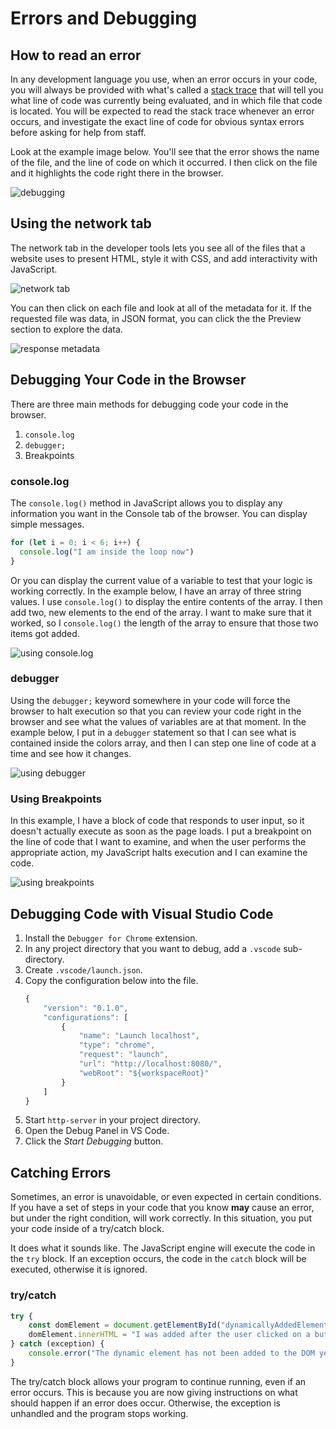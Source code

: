 # Errors and Debugging

## How to read an error

In any development language you use, when an error occurs in your code, you will always be provided with what's called a [stack trace](https://en.wikipedia.org/wiki/Stack_trace) that will tell you what line of code was currently being evaluated, and in which file that code is located. You will be expected to read the stack trace whenever an error occurs, and investigate the exact line of code for obvious syntax errors before asking for help from staff.

Look at the example image below. You'll see that the error shows the name of the file, and the line of code on which it occurred. I then click on the file and it highlights the code right there in the browser.

![debugging](./../../book-2-the-neophyte/chapters/images/EI5yqRpHMa.gif)

## Using the network tab

The network tab in the developer tools lets you see all of the files that a website uses to present HTML, style it with CSS, and add interactivity with JavaScript.

![network tab](./../../book-2-the-neophyte/chapters/images/V4gjom0YaS.gif)

You can then click on each file and look at all of the metadata for it. If the requested file was data, in JSON format, you can click the the Preview section to explore the data.

![response metadata](./../../book-2-the-neophyte/chapters/images/A8LRi4fxHq.gif)

## Debugging Your Code in the Browser

There are three main methods for debugging code your code in the browser.

1. `console.log`
1. `debugger;`
1. Breakpoints

### console.log

The `console.log()` method in JavaScript allows you to display any information you want in the Console tab of the browser. You can display simple messages.

```js
for (let i = 0; i < 6; i++) {
  console.log("I am inside the loop now")
}
```

Or you can display the current value of a variable to test that your logic is working correctly. In the example below, I have an array of three string values. I use `console.log()` to display the entire contents of the array. I then add two, new elements to the end of the array. I want to make sure that it worked, so I `console.log()` the length of the array to ensure that those two items got added.

![using console.log](./../../book-2-the-neophyte/chapters/images/hVRYheNVUL.gif)

### debugger

Using the `debugger;` keyword somewhere in your code will force the browser to halt execution so that you can review your code right in the browser and see what the values of variables are at that moment. In the example below, I put in a `debugger` statement so that I can see what is contained inside the colors array, and then I can step one line of code at a time and see how it changes.

![using debugger](./../../book-2-the-neophyte/chapters/images/sL7Z1090JD.gif)

### Using Breakpoints

In this example, I have a block of code that responds to user input, so it doesn't actually execute as soon as the page loads. I put a breakpoint on the line of code that I want to examine, and when the user performs the appropriate action, my JavaScript halts execution and I can examine the code.

![using breakpoints](./../../book-2-the-neophyte/chapters/images/v8W1107o8K.gif)

## Debugging Code with Visual Studio Code

1. Install the `Debugger for Chrome` extension.
1. In any project directory that you want to debug, add a `.vscode` sub-directory.
1. Create `.vscode/launch.json`.
1. Copy the configuration below into the file.
    ```js
    {
        "version": "0.1.0",
        "configurations": [
            {
                "name": "Launch localhost",
                "type": "chrome",
                "request": "launch",
                "url": "http://localhost:8080/",
                "webRoot": "${workspaceRoot}"
            }
        ]
    }
    ```
1. Start `http-server` in your project directory.
1. Open the Debug Panel in VS Code.
1. Click the *Start Debugging* button.

## Catching Errors

Sometimes, an error is unavoidable, or even expected in certain conditions. If you have a set of steps in your code that you know **may** cause an error, but under the right condition, will work correctly. In this situation, you put your code inside of a try/catch block.

It does what it sounds like. The JavaScript engine will execute the code in the `try` block. If an exception occurs, the code in the `catch` block will be executed, otherwise it is ignored.

### try/catch

```js
try {
    const domElement = document.getElementById("dynamicallyAddedElement");
    domElement.innerHTML = "I was added after the user clicked on a button.";
} catch (exception) {
    console.error("The dynamic element has not been added to the DOM yet.");
}
```

The try/catch block allows your program to continue running, even if an error occurs. This is because you are now giving instructions on what should happen if an error does occur. Otherwise, the exception is unhandled and the program stops working.
